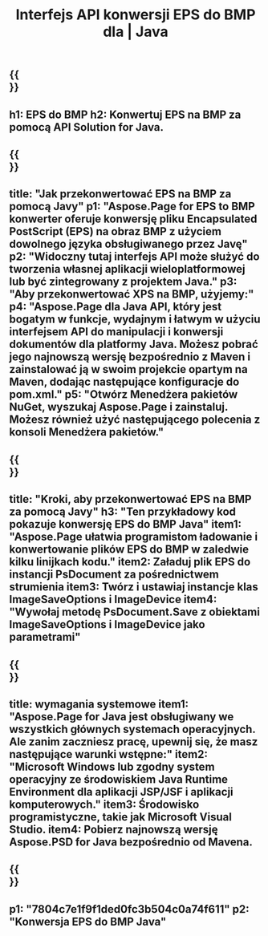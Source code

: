 ﻿---
translation: true
template: /_templates/_conversion-child-java.md
title: Interfejs API konwersji EPS do BMP dla | Java
url: /java/conversion/eps-to-bmp/
description: Przykładowy kod konwersji Java dla formatu EPS do pliku BMP. Użyj tego przykładowego kodu, aby przekonwertować plik EPS na BMP w dowolnej aplikacji internetowej lub aplikacji opartej na języku Java.
informat: EPS
outformat: BMP
otherformats: XPS PS
---

{{<section banner>}}
---
h1: EPS do BMP
h2: Konwertuj EPS na BMP za pomocą API Solution for Java.
---

{{<section overview>}}
---
title: "Jak przekonwertować EPS na BMP za pomocą Javy"
p1: "Aspose.Page for EPS to BMP konwerter oferuje konwersję pliku Encapsulated PostScript (EPS) na obraz BMP z użyciem dowolnego języka obsługiwanego przez Javę"
p2: "Widoczny tutaj interfejs API może służyć do tworzenia własnej aplikacji wieloplatformowej lub być zintegrowany z projektem Java."
p3: "Aby przekonwertować XPS na BMP, użyjemy:"
p4: "Aspose.Page dla Java API, który jest bogatym w funkcje, wydajnym i łatwym w użyciu interfejsem API do manipulacji i konwersji dokumentów dla platformy Java. Możesz pobrać jego najnowszą wersję bezpośrednio z Maven i zainstalować ją w swoim projekcie opartym na Maven, dodając następujące konfiguracje do pom.xml."
p5: "Otwórz Menedżera pakietów NuGet, wyszukaj Aspose.Page i zainstaluj. Możesz również użyć następującego polecenia z konsoli Menedżera pakietów."
---

{{<section feature1>}}
---
title: "Kroki, aby przekonwertować EPS na BMP za pomocą Javy"
h3: "Ten przykładowy kod pokazuje konwersję EPS do BMP Java"
item1: "Aspose.Page ułatwia programistom ładowanie i konwertowanie plików EPS do BMP w zaledwie kilku linijkach kodu."
item2: Załaduj plik EPS do instancji PsDocument za pośrednictwem strumienia
item3: Twórz i ustawiaj instancje klas ImageSaveOptions i ImageDevice
item4: "Wywołaj metodę PsDocument.Save z obiektami ImageSaveOptions i ImageDevice jako parametrami"
---

{{<section feature2>}}
---
title: wymagania systemowe
item1: "Aspose.Page for Java jest obsługiwany we wszystkich głównych systemach operacyjnych. Ale zanim zaczniesz pracę, upewnij się, że masz następujące warunki wstępne:"
item2: "Microsoft Windows lub zgodny system operacyjny ze środowiskiem Java Runtime Environment dla aplikacji JSP/JSF i aplikacji komputerowych."
item3: Środowisko programistyczne, takie jak Microsoft Visual Studio.
item4: Pobierz najnowszą wersję Aspose.PSD for Java bezpośrednio od Mavena.
---

{{<section gist>}}
---
p1: "7804c7e1f9f1ded0fc3b504c0a74f611"
p2: "Konwersja EPS do BMP Java"
---

